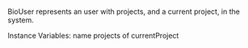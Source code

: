 BioUser represents an user with projects, and a current project, in the system.

Instance Variables:
	name				<String>
	projects			<Collection> of <BioProject>
	currentProject		<BioProject>